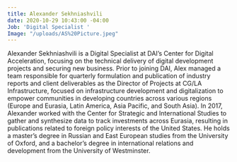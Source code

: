 ```yaml
---
title: Alexander Sekhniashvili
date: 2020-10-29 10:43:00 -04:00
Job: 'Digital Specialist '
Image: "/uploads/AS%20Picture.jpeg"
---
```


Alexander Sekhniashvili is a Digital Specialist at DAI’s Center for Digital Acceleration, focusing on the technical delivery of digital development projects and securing new business. Prior to joining DAI, Alex managed a team responsible for quarterly formulation and publication of industry reports and client deliverables as the Director of Projects at CG/LA Infrastructure, focused on infrastructure development and digitalization to empower communities in developing countries across various regions (Europe and Eurasia, Latin America, Asia Pacific, and South Asia). In 2017, Alexander worked with the Center for Strategic and International Studies to gather and synthesize data to track investments across Eurasia, resulting in publications related to foreign policy interests of the United States. He holds a master’s degree in Russian and East European studies from the University of Oxford, and a bachelor’s degree in international relations and development from the University of Westminster.